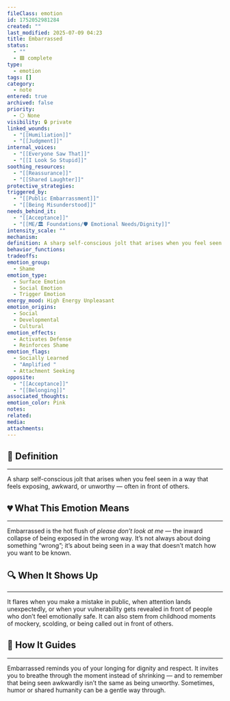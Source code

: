 ```yaml
---
fileClass: emotion
id: 1752052981284
created: ""
last_modified: 2025-07-09 04:23
title: Embarrassed
status:
  - ""
  - 🟩 complete
type:
  - emotion
tags: []
category:
  - note
entered: true
archived: false
priority:
  - ⚪ None
visibility: 🔒 private
linked_wounds:
  - "[[Humiliation]]"
  - "[[Judgment]]"
internal_voices:
  - "[[Everyone Saw That]]"
  - "[[I Look So Stupid]]"
soothing_resources:
  - "[[Reassurance]]"
  - "[[Shared Laughter]]"
protective_strategies: 
triggered_by:
  - "[[Public Embarrassment]]"
  - "[[Being Misunderstood]]"
needs_behind_it:
  - "[[Acceptance]]"
  - "[[ME/🏛️ Foundations/🛡️ Emotional Needs/Dignity]]"
intensity_scale: ""
mechanism: 
definition: A sharp self-conscious jolt that arises when you feel seen in a way that feels exposing, awkward, or unworthy — often in front of others.
behavior_functions: 
tradeoffs: 
emotion_group:
  - Shame
emotion_type:
  - Surface Emotion
  - Social Emotion
  - Trigger Emotion
energy_mood: High Energy Unpleasant
emotion_origins:
  - Social
  - Developmental
  - Cultural
emotion_effects:
  - Activates Defense
  - Reinforces Shame
emotion_flags:
  - Socially Learned
  - "Amplified "
  - Attachment Seeking
opposite:
  - "[[Acceptance]]"
  - "[[Belonging]]"
associated_thoughts: 
emotion_color: Pink
notes: 
related: 
media: 
attachments: 
---
```


## 🧾 Definition
---
A sharp self-conscious jolt that arises when you feel seen in a way that feels exposing, awkward, or unworthy — often in front of others.

## 💔 What This Emotion Means
---
Embarrassed is the hot flush of *please don’t look at me* — the inward collapse of being exposed in the wrong way.
It’s not always about doing something “wrong”; it’s about being seen in a way that doesn’t match how you want to be known.

## 🔍 When It Shows Up
---
It flares when you make a mistake in public, when attention lands unexpectedly, or when your vulnerability gets revealed in front of people who don’t feel emotionally safe.
It can also stem from childhood moments of mockery, scolding, or being called out in front of others.

## 🧭 How It Guides
---
Embarrassed reminds you of your longing for dignity and respect.
It invites you to breathe through the moment instead of shrinking — and to remember that being seen awkwardly isn’t the same as being unworthy.
Sometimes, humor or shared humanity can be a gentle way through.
